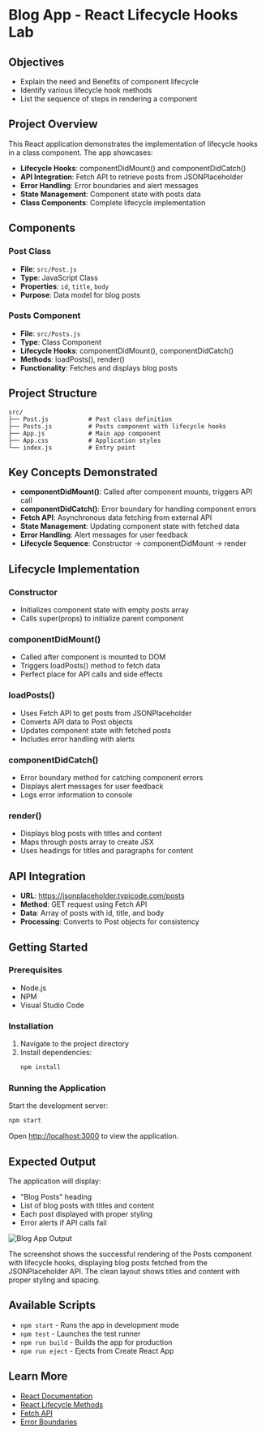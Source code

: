 # Blog App - React Lifecycle Hooks Lab

## Objectives

- Explain the need and Benefits of component lifecycle
- Identify various lifecycle hook methods
- List the sequence of steps in rendering a component

## Project Overview

This React application demonstrates the implementation of lifecycle hooks in a class component. The app showcases:

- **Lifecycle Hooks**: componentDidMount() and componentDidCatch()
- **API Integration**: Fetch API to retrieve posts from JSONPlaceholder
- **Error Handling**: Error boundaries and alert messages
- **State Management**: Component state with posts data
- **Class Components**: Complete lifecycle implementation

## Components

### Post Class
- **File**: `src/Post.js`
- **Type**: JavaScript Class
- **Properties**: `id`, `title`, `body`
- **Purpose**: Data model for blog posts

### Posts Component
- **File**: `src/Posts.js`
- **Type**: Class Component
- **Lifecycle Hooks**: componentDidMount(), componentDidCatch()
- **Methods**: loadPosts(), render()
- **Functionality**: Fetches and displays blog posts

## Project Structure

```
src/
├── Post.js           # Post class definition
├── Posts.js          # Posts component with lifecycle hooks
├── App.js            # Main app component
├── App.css           # Application styles
└── index.js          # Entry point
```

## Key Concepts Demonstrated

- **componentDidMount()**: Called after component mounts, triggers API call
- **componentDidCatch()**: Error boundary for handling component errors
- **Fetch API**: Asynchronous data fetching from external API
- **State Management**: Updating component state with fetched data
- **Error Handling**: Alert messages for user feedback
- **Lifecycle Sequence**: Constructor → componentDidMount → render

## Lifecycle Implementation

### Constructor
- Initializes component state with empty posts array
- Calls super(props) to initialize parent component

### componentDidMount()
- Called after component is mounted to DOM
- Triggers loadPosts() method to fetch data
- Perfect place for API calls and side effects

### loadPosts()
- Uses Fetch API to get posts from JSONPlaceholder
- Converts API data to Post objects
- Updates component state with fetched posts
- Includes error handling with alerts

### componentDidCatch()
- Error boundary method for catching component errors
- Displays alert messages for user feedback
- Logs error information to console

### render()
- Displays blog posts with titles and content
- Maps through posts array to create JSX
- Uses headings for titles and paragraphs for content

## API Integration

- **URL**: https://jsonplaceholder.typicode.com/posts
- **Method**: GET request using Fetch API
- **Data**: Array of posts with id, title, and body
- **Processing**: Converts to Post objects for consistency

## Getting Started

### Prerequisites

- Node.js
- NPM
- Visual Studio Code

### Installation

1. Navigate to the project directory
2. Install dependencies:
   ```bash
   npm install
   ```

### Running the Application

Start the development server:
```bash
npm start
```

Open [http://localhost:3000](http://localhost:3000) to view the application.

## Expected Output

The application will display:
- "Blog Posts" heading
- List of blog posts with titles and content
- Each post displayed with proper styling
- Error alerts if API calls fail

![Blog App Output](blog-app-output.jpeg)

The screenshot shows the successful rendering of the Posts component with lifecycle hooks, displaying blog posts fetched from the JSONPlaceholder API. The clean layout shows titles and content with proper styling and spacing.

## Available Scripts

- `npm start` - Runs the app in development mode
- `npm test` - Launches the test runner
- `npm run build` - Builds the app for production
- `npm run eject` - Ejects from Create React App

## Learn More

- [React Documentation](https://reactjs.org/)
- [React Lifecycle Methods](https://reactjs.org/docs/react-component.html)
- [Fetch API](https://developer.mozilla.org/en-US/docs/Web/API/Fetch_API)
- [Error Boundaries](https://reactjs.org/docs/error-boundaries.html)
